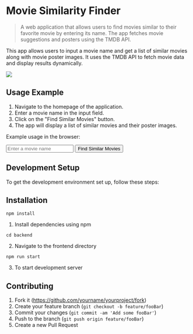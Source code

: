 Movie Similarity Finder
=======================

> A web application that allows users to find movies similar to their favorite movie by entering its name. The app fetches movie suggestions and posters using the TMDB API.

This app allows users to input a movie name and get a list of similar movies along with movie poster images. It uses the TMDB API to fetch movie data and display results dynamically.

![](header.png)


Usage Example
-------------

1.  Navigate to the homepage of the application.
2.  Enter a movie name in the input field.
3.  Click on the "Find Similar Movies" button.
4.  The app will display a list of similar movies and their poster images.

Example usage in the browser:


<form id="movie-form">
<input type="text" id="user-input" placeholder="Enter a movie name">
<button type="button" id="submit-btn">Find Similar Movies</button>
</form>


Development Setup
-----------------

To get the development environment set up, follow these steps:




Installation
------------

`npm install`

1.  Install dependencies using npm



`cd backend`

2. Navigate to the frontend directory



`npm run start`

3. To start development server


Contributing
------------

1.  Fork it (<https://github.com/yourname/yourproject/fork>)
2.  Create your feature branch (`git checkout -b feature/fooBar`)
3.  Commit your changes (`git commit -am 'Add some fooBar'`)
4.  Push to the branch (`git push origin feature/fooBar`)
5.  Create a new Pull Request




